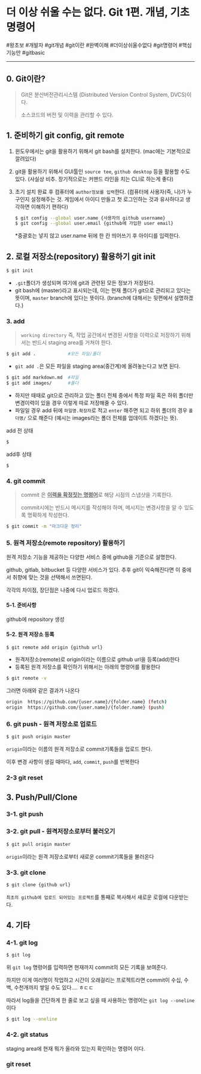 # 더 이상 쉬울 수는 없다. Git 1편. 개념, 기초 명령어

#왕초보 #개발자 #git개념 #git이란 #완벽이해 #더이상쉬울수없다 #git명령어 #핵심기능만 #gitbasic

---

## 0. Git이란?

> Git은 분산버전관리시스템 (Distributed Version Control System, DVCS)이다.
>
> 소스코드의 버전 및 이력을 관리할 수 있다. 

## 1. 준비하기 git config, git remote

1. 윈도우에서는 git을 활용하기 위해서 git bash를 설치한다. (mac에는 기본적으로 깔려있다)

2. git을 활용하기 위해서 GUI툴인 `source tee`, `github desktop` 등을 활용할 수도 있다. (사실상 비추. 장기적으로는 커맨드 라인을 치는 CLI로 하는게 좋다)

3. 초기 설치 완료 후 컴퓨터에 `author정보를 입력`한다. (컴퓨터에 사용자(즉, 나)가 누구인지 설정해주는 것. 게임에서 아이디 만들고 첫 로그인하는 것과 유사하다고 생각하면 이해하기 편하다) 

   ```bash
   $ git config --global user.name {사용자의 github username}
   $ git config --global user.email {github에 가입한 user email}
   ```

   *중괄호는 넣지 않고  user.name 뒤에 한 칸 띄어쓰기 후 아이디를 입력한다.

   

## 2. 로컬 저장소(repository) 활용하기 git init

```bash
$ git init
```

- `.git`폴더가 생성되며 여기에 git과 관련된 모든 정보가 저장된다.
- git bash에 (master)라고 표시되는데, 이는 현재 폴더가 git으로 관리되고 있다는 뜻이며, `master` branch에 있다는 뜻이다. (branch에 대해서는 뒷편에서 설명하겠다.)

### 3. add

> `working directory` 즉, 작업 공간에서 변경된 사항을 이력으로 저장하기 위해서는 반드시 staging area를 거쳐야 한다.

```bash
$ git add .            #모든 파일/폴더
```

- `git add .`은 모든 파일을 staging area(중간계)에 올려놓는다고 보면 된다.

```bash
$ git add markdown.md  #파일
$ git add images/      #폴더
```

- 하지만 때때로 git으로 관리하고 있는 폴더 전체 중에서 특정 파일 혹은 하위 폴더만 변경이력이 있을 경우 이렇게 따로 저장해줄 수 있다.
- 파일일 경우 add 뒤에 `파일명.확장자`로 적고 `enter` 해주면 되고 하위 폴더의 경우 `폴더명/` 으로 해준다 (예시는 images라는 폴더 전체를 업데이트 하겠다는 뜻).  

add 전 상태

```bash
$ 
```

add후 상태

```bash
$ 
```



### 4. git commit

> commit 은 <u>**이력을 확정짓는 명령어**</u>로 해당 시점의 스냅샷을 기록한다.
>
> commit시에는 반드시 메시지를 작성해야 하며, 메시지는 변경사항을 알 수 있도록 명확하게 작성한다.

```bash
$ git commit -m "마크다운 정리"
```



### 5. 원격 저장소(remote repository) 활용하기

원격 저장소 기능을 제공하는 다양한 서비스 중에 github을 기준으로 설명한다.

github, gitlab, bitbucket 등 다양한 서비스가 있다. 추후 git이 익숙해진다면 이 중에서 취향에 맞는 것을 선택해서 쓰면된다. 

각각의 차이점, 장단점은 나중에 다시 업로드 하겠다.

#### 5-1. 준비사항

github에 repository 생성



#### 5-2. 원격 저장소 등록

```bash
$ git remote add origin {github url}
```

- 원격저장소(remote)로 origin이라는 이름으로 github url을 등록(add)한다
- 등록된 원격 저장소를 확인하기 위해서는 아래의 명령어를 활용한다

```bash
$ git remote -v
```

그러면 아래와 같은 결과가 나온다

```bash
origin  https://github.com/{user.name}/{folder.name} (fetch)
origin  https://github.com/{user.name}/{folder.name} (push)
```



 ### 6. git push - 원격 저장소로 업로드

```bash
$ git push origin master
```

`origin`이라는 이름의 원격 저장소로 commit기록들을 업로드 한다.

이후 변경 사항이 생길 때마다, `add`, `commit`, `push`를 반복한다





### 2-3 git reset



## 3. Push/Pull/Clone

### 3-1. git push



### 3-2. git pull - 원격저장소로부터 불러오기

```bash
$ git pull origin master
```

`origin`이라는 원격 저장소로부터 새로운 commit기록들을 불러온다



### 3-3. git clone

```bash
$ git clone {github url}
```

`최초의 github에 업로드 되어있는 프로젝트`를 통째로 복사해서 새로운 로컬에 다운받는다.



## 4. 기타

### 4-1. git log

```bash
$ git log
```

위 `git log` 명령어를 입력하면 현재까지 commit의 모든 기록을 보여준다.

하지만 이게 여러명이 작업하고 시간이 오래걸리는 프로젝트라면 commit이 수십, 수백, 수천개까지 쌓일 수도 있다.... ㅎㄷㄷ

따라서 log들을 간단하게 한 줄로 보고 싶을 때 사용하는 명령어는 `git log --oneline`이다

```bash
$ git log --oneline
```



 

### 4-2. git status

staging area에 현재 뭐가 올라와 있는지 확인하는 명령어 이다.



### git reset

